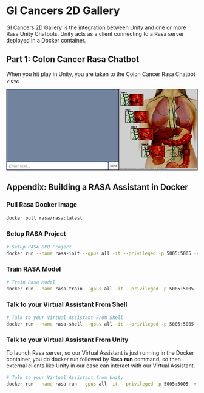 # GI Cancers 2D Gallery

GI Cancers 2D Gallery is the integration between Unity and one or more Rasa Unity Chatbots. Unity acts as a client connecting to a Rasa server deployed in a Docker container.

## Part 1: Colon Cancer Rasa Chatbot

When you hit play in Unity, you are taken to the Colon Cancer Rasa Chatbot view:

![colon_cancer_rasa](images/rasa_unity_colon_cancer_part1.jpg)

## Appendix: Building a RASA Assistant in Docker

### Pull Rasa Docker Image

~~~bash
docker pull rasa/rasa:latest
~~~

### Setup RASA Project

~~~bash
# Setup RASA GPU Project
docker run --name rasa-init --gpus all -it --privileged -p 5005:5005 -v C:\Users\james\Documents\GitHub\GI-Cancers-2D-Gallery\rasa_apps\colon_cancer_va:/app rasa/rasa:latest init --no-prompt
~~~

### Train RASA Model

~~~bash
# Train Rasa Model
docker run --name rasa-train --gpus all -it --privileged -p 5005:5005 -v C:\Users\james\Documents\GitHub\GI-Cancers-2D-Gallery\rasa_apps\colon_cancer_va:/app rasa/rasa:latest train --domain domain.yml --data data --out models
~~~


### Talk to your Virtual Assistant From Shell

~~~bash
# Talk to your Virtual Assistant From Shell
docker run --name rasa-shell --gpus all -it --privileged -p 5005:5005 -v C:\Users\james\Documents\GitHub\GI-Cancers-2D-Gallery\rasa_apps\colon_cancer_va:/app rasa/rasa:latest shell
~~~

### Talk to your Virtual Assistant From Unity

To launch Rasa server, so our Virtual Assistant is just running in the Docker container, you do docker run followed by Rasa **run** command, so then external clients like Unity in our case can interact with our Virtual Assistant.

~~~bash
# Talk to your Virtual Assistant from Unity
docker run --name rasa-run --gpus all -it --privileged -p 5005:5005 -v C:\Users\james\Documents\GitHub\GI-Cancers-2D-Gallery\rasa_apps\colon_cancer_va:/app rasa/rasa:latest run
~~~


